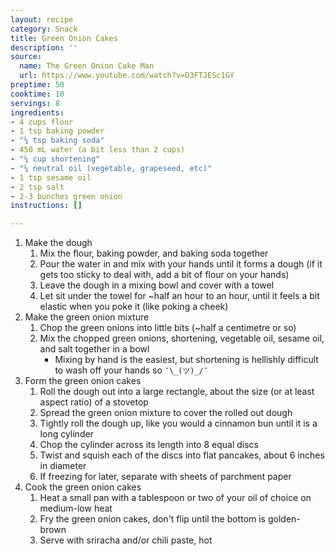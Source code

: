```yaml
---
layout: recipe
category: Snack
title: Green Onion Cakes
description: ''
source:
  name: The Green Onion Cake Man
  url: https://www.youtube.com/watch?v=D3FTJESc1GY
preptime: 50
cooktime: 10
servings: 8
ingredients:
- 4 cups flour
- 1 tsp baking powder
- "¼ tsp baking soda"
- 450 mL water (a bit less than 2 cups)
- "¼ cup shortening"
- "¼ neutral oil (vegetable, grapeseed, etc)"
- 1 tsp sesame oil
- 2 tsp salt
- 2-3 bunches green onion
instructions: []

---
```

1. Make the dough
    1. Mix the flour, baking powder, and baking soda together
    2. Pour the water in and mix with your hands until it forms a dough (if it gets too sticky to deal with, add a bit of flour on your hands)
    3. Leave the dough in a mixing bowl and cover with a towel
    4. Let sit under the towel for ~half an hour to an hour, until it feels a bit elastic when you poke it (like poking a cheek)
2. Make the green onion mixture
    1. Chop the green onions into little bits (~half a centimetre or so)
    2. Mix the chopped green onions, shortening, vegetable oil, sesame oil, and salt together in a bowl
        * Mixing by hand is the easiest, but shortening is hellishly difficult to wash off your hands so `¯\_(ツ)_/¯`
3. Form the green onion cakes
    1. Roll the dough out into a large rectangle, about the size (or at least aspect ratio) of a stovetop
    2. Spread the green onion mixture to cover the rolled out dough
    3. Tightly roll the dough up, like you would a cinnamon bun until it is a long cylinder
    4. Chop the cylinder across its length into 8 equal discs
    5. Twist and squish each of the discs into flat pancakes, about 6 inches in diameter
    6. If freezing for later, separate with sheets of parchment paper
4. Cook the green onion cakes
    1. Heat a small pan with a tablespoon or two of your oil of choice on medium-low heat
    2. Fry the green onion cakes, don't flip until the bottom is golden-brown
    3. Serve with sriracha and/or chili paste, hot
